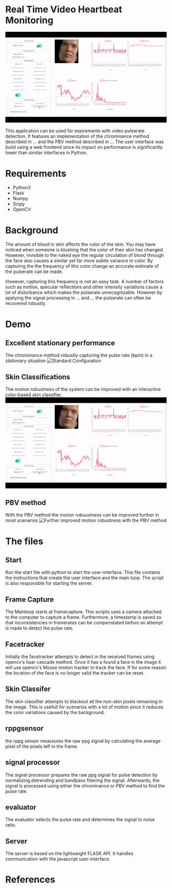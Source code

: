

# Real Time Video Heartbeat Monitoring

![Improved motion robustness with an interactive color-based skin classifier](skinClassified.gif)

This application can be used for expirements with video pulserate detection. It features an implementation of the chrominance method described in ... and the PBV method described in ...
The user interface was build using a web frontend since its impact on performance is significantly lower than similar interfaces in Python.


# Requirements

* Python3
* Flask
* Numpy
* Scipy
* OpenCV

# Background

The amount of blood in skin affects the color of the skin. You may have noticed when someone is blushing that the color of their skin has changed. However, invisible to the naked eye the regular circulation of blood through the face also causes a similar yet far more subtle variance in color. By capturing the the frequency of this color change an accurate estimate of the pulserate can be made. 

However, capturing this frequency is not an easy task. A number of factors such as motion, specular reflections and other intensity variations cause a lot of disturbance which makes the pulserate unrecognizable. However by applying the signal processing in  ... and ... the pulserate can often be recovered robustly.

# Demo
## Excellent stationary performance
The chrominance method robustly capturing the pulse rate (bpm) in a stationary situation 
![Standard Conifguration](default.gif)

## Skin Classifications
The motion robustness of the system can be improved with an interactive color-based skin classifier.
![Improved motion robustness with an interactive color-based skin classifier](skinClassified.gif)

## PBV method
With the PBV method the motion robuustness can be improved further in most scenarios
![Further improved motion robustness with the PBV method](PBV.gif)


# The files

## Start

Run the start file with python to start the user-interface. This file contains the instructions that create the user interface and the main loop. The script is also responsible for starting the server. 

## Frame Capture 

The Mainloop starts at framecapture. This scripts uses a camera attached to the computer to capture a frame. Furthermore, a timestamp is saved so that inconsistencies in framerates can be compenstated before an attempt is made to detect the pulse rate. 

## Facetracker

Initially the facetracker attempts to detect in the received frames using opencv's haar cascade method. Once it has a found a face in the image it will use opencv's Mosse motion tracker to track the face. If for some reason the location of the face is no longer valid the tracker can be reset.

## Skin Classifer

The skin classifier attempts to blackout all the non-skin pixels remaining in the image. This is usefull for scenarios with a lot of motion since it reduces the color variations caused by the background.  

## rppgsensor

the rppg sensor meassures the raw ppg signal by calculating the average pixel of the pixels left in the frame. 

## signal processor

The signal processor prepares the raw ppg signal for pulse detection by normalizing,detrending and bandpass filtering the signal. Afterwards, the signal is processed using either the chrominance or PBV method to find the pulse rate. 

## evaluator

The evaluator selects the pulse rate and determines the signal to noise ratio.

## Server

The server is based on the lightweight FLASK API. It handles communication with the javascript user-interface. 

# References







